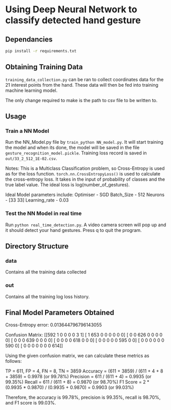 # Using Deep Neural Network to classify detected hand gesture


## Dependancies

```sh
pip install -r requirements.txt
```


## Obtaining Training Data

`training_data_collection.py` can be ran to collect coordinates data for the 21 interest points from the hand. These data will then be fed into training machine learning model. 

The only change required to make is the path to csv file to be written to. 

## Usage 

### Train a NN Model

Run the NN_Model.py file by `train_python NN_model.py`. It will start training the model and when its done, the model will be saved in the file `gesture_recognition_model.pickle`. Training loss record is saved in `out/33_2_512_1E-02.csv`.

Notes: This is a Multiclass Classification problem, so Cross-Entropy is used as for the loss function. `torch.nn.CrossEntropyLoss()` is used to calculate the cross-entropy loss. It takes in the input of probability of classes and the true label value. The ideal loss is log(number_of_gestures). 

Ideal Model parameters include:
Optimiser - SGD
Batch_Size - 512
Neurons - [33 33]
Learning_rate - 0.03

### Test the NN Model in real time
Run `python real_time_detection.py`. A video camera screen will pop up and it should detect your hand gestures. Press q to quit the program. 


## Directory Structure

### data
Contains all the training data collected 

### out
Contains all the training log loss history. 

## Final Model Parameters Obtained

Cross-Entropy error: 0.013644796796143055

Confusion Matrix: 
 [[592   1   0   0   0   0   3   1]
 [  1 653   0   0   0   0   0   0]
 [  0   0 626   0   0   0   0   0]
 [  0   0   0 639   0   0   0   0]
 [  0   0   0   0 618   0   0   0]
 [  0   0   0   0   0 595   0   0]
 [  0   0   0   0   0   0 590   0]
 [  0   0   0   0   0   0   0 614]]

Using the given confusion matrix, we can calculate these metrics as follows:

TP = 611, FP = 4, FN = 8, TN = 3859
Accuracy = (611 + 3859) / (611 + 4 + 8 + 3859) = 0.9978 (or 99.78%)
Precision = 611 / (611 + 4) = 0.9935 (or 99.35%)
Recall = 611 / (611 + 8) = 0.9870 (or 98.70%)
F1 Score = 2 * (0.9935 * 0.9870) / (0.9935 + 0.9870) = 0.9903 (or 99.03%)

Therefore, the accuracy is 99.78%, precision is 99.35%, recall is 98.70%, and F1 score is 99.03%.


